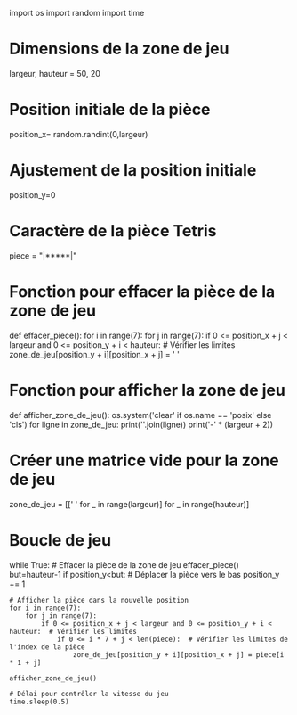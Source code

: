 import os
import random
import time

# Dimensions de la zone de jeu
largeur, hauteur = 50, 20

# Position initiale de la pièce
position_x= random.randint(0,largeur)
# Ajustement de la position initiale
position_y=0

# Caractère de la pièce Tetris
piece = "|*****|"

# Fonction pour effacer la pièce de la zone de jeu
def effacer_piece():
    for i in range(7):
        for j in range(7):
            if 0 <= position_x + j < largeur and 0 <= position_y + i < hauteur:  # Vérifier les limites
                zone_de_jeu[position_y + i][position_x + j] = ' '

# Fonction pour afficher la zone de jeu
def afficher_zone_de_jeu():
    os.system('clear' if os.name == 'posix' else 'cls')
    for ligne in zone_de_jeu:
        print(''.join(ligne))
    print('-' * (largeur + 2))

# Créer une matrice vide pour la zone de jeu
zone_de_jeu = [[' ' for _ in range(largeur)] for _ in range(hauteur)]

# Boucle de jeu
while True:
    # Effacer la pièce de la zone de jeu
    effacer_piece()
    but=hauteur-1
    if position_y<but:
    # Déplacer la pièce vers le bas
        position_y += 1

    # Afficher la pièce dans la nouvelle position
    for i in range(7):
        for j in range(7):
            if 0 <= position_x + j < largeur and 0 <= position_y + i < hauteur:  # Vérifier les limites
                if 0 <= i * 7 + j < len(piece):  # Vérifier les limites de l'index de la pièce
                    zone_de_jeu[position_y + i][position_x + j] = piece[i * 1 + j]

    afficher_zone_de_jeu()

    # Délai pour contrôler la vitesse du jeu
    time.sleep(0.5)
